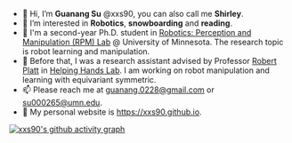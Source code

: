 - 👋 Hi, I’m **Guanang Su** @xxs90, you can also call me **Shirley**. 
- 👀 I’m interested in **Robotics**, **snowboarding** and **reading**.
- 🌱 I'm a second-year Ph.D. student in [Robotics: Perception and Manipulation (RPM) Lab](https://rpm-lab.github.io/) @ University of Minnesota. The research topic is robot learning and manipulation.
- 🌱 Before that, I was a research assistant advised by Professor [Robert Platt](https://www.khoury.northeastern.edu/people/robert-platt/) in [Helping Hands Lab](https://www2.ccs.neu.edu/research/helpinghands/). I am working on robot manipulation and learning with equivariant symmetric. 
- 📫 Please reach me at [guanang.0228@gmail.com](mailto:guanang.0228@gmail.com) or [su000265@umn.edu](mailto:su000265@umn.edu).
- 🔗 My personal website is https://xxs90.github.io.

[![xxs90's github activity graph](https://github-readme-activity-graph.vercel.app/graph?username=xxs90&bg_color=E8F8F5&color=616A6B&line=85C1E9&point=3498DB)](https://github.com/xxs90/github-readme-activity-graph)
